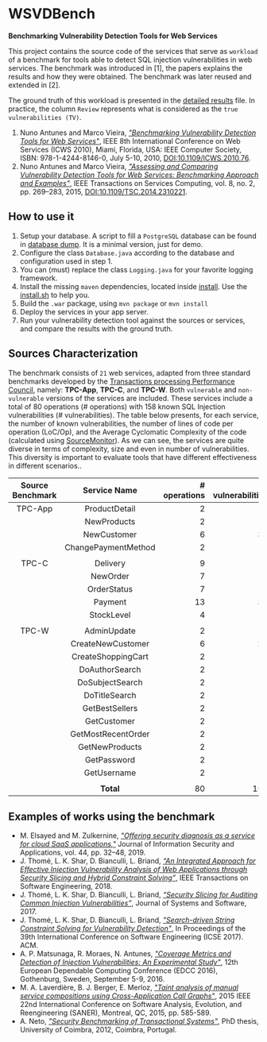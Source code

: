 # WSVDBench

**Benchmarking Vulnerability Detection Tools for Web Services**

This project contains the source code of the services that serve as `workload` of a benchmark for tools able to detect SQL injection vulnerabilities in web services. The benchmark was introduced in [1], the papers explains the results and how they were obtained. The benchmark was later reused and extended in [2].

The ground truth of this workload is presented in the
[detailed results](data/wsvd-bench-results-webservices-sqlinjection.xlsx) file.
In practice, the column `Review` represents what is considered as the `true vulnerabilities (TV)`.

1. Nuno Antunes and Marco Vieira, *["Benchmarking Vulnerability Detection Tools for Web Services"](http://ieeexplore.ieee.org/document/5552783/)*, IEEE 8th International Conference on Web Services (ICWS 2010), Miami, Florida, USA: IEEE Computer Society, ISBN: 978-1-4244-8146-0, July 5-10, 2010, [DOI:10.1109/ICWS.2010.76](https://doi.org/10.1109/ICWS.2010.76).  
2. Nuno Antunes and Marco Vieira, *["Assessing and Comparing Vulnerability Detection Tools for Web Services: Benchmarking Approach and Examples"](http://ieeexplore.ieee.org/document/6763052/)*, IEEE Transactions on Services Computing, vol. 8, no. 2, pp. 269–283, 2015, [DOI:10.1109/TSC.2014.2310221](https://doi.org/10.1109/TSC.2014.2310221).



##  How to use it

1. Setup your database. A script to fill a `PostgreSQL` database can be found in [database dump](data). It is a minimal version, just for demo.
2. Configure the class `Database.java` according to the database and configuration used in step 1.
3. You can (must) replace the class `Logging.java` for your favorite logging framework.
4. Install the missing `maven` dependencies, located inside [install](install). Use the [install.sh](install/install.sh) to help you.
5. Build the `.war` package, using `mvn package` or `mvn install`
6. Deploy the services in your app server.
7. Run your vulnerability detection tool against the sources or services, and compare the results with the ground truth.


##  Sources Characterization

The benchmark consists of `21` web services, adapted from three standard benchmarks developed by the [Transactions processing Performance Council](http://www.tpc.org), namely: **TPC-App**, **TPC-C**, and **TPC-W**.
Both `vulnerable` and `non-vulnerable` versions of the services are included.
These services include a total of 80 operations (# operations) with 158 known SQL Injection vulnerabilities (# vulnerabilities).
The table below presents, for each service, the number of known vulnerabilities,
the number of lines of code per operation (LoC/Op), and the Average Cyclomatic Complexity of the code
(calculated using [SourceMonitor](http://www.campwoodsw.com/sourcemonitor.html)).
As we can see, the services are quite diverse in terms of complexity, size and
even in number of vulnerabilities. This diversity is important to evaluate tools
that have different effectiveness in different scenarios..


|Source Benchmark| Service Name | # operations  | # vulnerabilities  | LoC/Op | Avg. C. Complexity |
|:-------:|:-------------------:|------:|--------:|-------:|-------:|
| TPC-App |    ProductDetail    |     2 |       0 |    242 |      5 |
|         |     NewProducts     |     2 |       1 |    206 |    4.5 |
|         |     NewCustomer     |     6 |      35 |   1230 |    5.6 |
|         | ChangePaymentMethod |     2 |       2 |    198 |      5 |
|                                                                   |
|  TPC-C  |       Delivery      |     9 |      10 |   2043 |     21 |
|         |       NewOrder      |     7 |      15 |   2317 |     33 |
|         |     OrderStatus     |     7 |      18 |   1463 |     13 |
|         |       Payment       |    13 |      34 |   4251 |     25 |
|         |      StockLevel     |     4 |       6 |    320 |      4 |
|                                                                   |
|  TPC-W  |     AdminUpdate     |     2 |       2 |    162 |      5 |
|         |  CreateNewCustomer  |     6 |      27 |    978 |      3 |
|         |  CreateShoppingCart |     2 |       0 |    414 |   2.67 |
|         |    DoAuthorSearch   |     2 |       1 |     88 |      3 |
|         |   DoSubjectSearch   |     2 |       1 |     90 |      3 |
|         |    DoTitleSearch    |     2 |       1 |     90 |      3 |
|         |    GetBestSellers   |     2 |       1 |    124 |      3 |
|         |     GetCustomer     |     2 |       1 |     92 |      4 |
|         |  GetMostRecentOrder |     2 |       1 |    258 |      6 |
|         |    GetNewProducts   |     2 |       1 |    100 |      3 |
|         |     GetPassword     |     2 |       1 |     80 |      2 |
|         |     GetUsername     |     2 |       0 |     80 |      2 |
|                                                                   |
|         |      __Total__      |    80 |     158 |  14826 |  __-__ |



##  Examples of works using the benchmark

* M. Elsayed and M. Zulkernine, *["Offering security diagnosis as a service for cloud SaaS applications,"](https://doi.org/10.1016/j.jisa.2018.11.006)* Journal of Information Security and Applications, vol. 44, pp. 32–48, 2019.
* J. Thomé, L. K. Shar, D. Bianculli, L. Briand, *[“An Integrated Approach for Effective Injection Vulnerability Analysis of Web Applications through Security Slicing and Hybrid Constraint Solving”](https://doi.org/10.1109/TSE.2018.2844343)*, IEEE Transactions on Software Engineering, 2018.
* J. Thomé, L. K. Shar, D. Bianculli, L. Briand, *[“Security Slicing for Auditing Common Injection Vulnerabilities”](http://hdl.handle.net/10993/29924)*, Journal of Systems and Software, 2017.
* J. Thomé, L. K. Shar, D. Bianculli, L. Briand, *["Search-driven String Constraint Solving for Vulnerability Detection"](http://hdl.handle.net/10993/29045)*, In Proceedings of the 39th International Conference on Software Engineering (ICSE 2017). ACM.
* A. P. Matsunaga, R. Moraes, N. Antunes, *["Coverage Metrics and Detection of Injection Vulnerabilities: An Experimental Study"](https://doi.org/10.1109/EDCC.2016.32)*, 12th European Dependable Computing Conference (EDCC 2016), Gothenburg, Sweden, September 5-9, 2016.
* M. A. Laverdière, B. J. Berger, E. Merloz, *["Taint analysis of manual service compositions using Cross-Application Call Graphs"](https://doi.org/10.1109/SANER.2015.7081882)*, 2015 IEEE 22nd International Conference on Software Analysis, Evolution, and Reengineering (SANER), Montreal, QC, 2015, pp. 585-589.
* A. Neto, *["Security Benchmarking of Transactional Systems"](http://hdl.handle.net/10183/143292)*, PhD thesis, University of Coimbra, 2012, Coimbra, Portugal.
